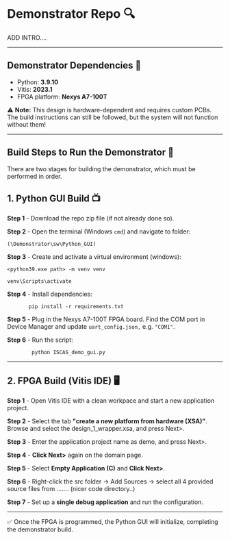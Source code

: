 # Demonstrator Repo 🔍 

ADD INTRO....

---

## Demonstrator Dependencies 📝

- Python: **3.9.10**
- Vitis: **2023.1**
- FPGA platform: **Nexys A7-100T**

⚠️ **Note:** This design is hardware-dependent and requires custom PCBs.  
The build instructions can still be followed, but the system will not function without them!

---

 ## Build Steps to Run the Demonstrator 🔨

There are two stages for building the demonstrator, which must be performed in order.

 ## 1. Python GUI Build 📺

**Step 1** - Download the repo zip file (if not already done so).

**Step 2** - Open the terminal (Windows `cmd`) and navigate to folder:

`(\Demonstrator\sw\Python_GUI)`

**Step 3** - Create and activate a virtual environment (windows):
         
`<python39.exe path> -m venv venv`

`venv\Scripts\activate`


**Step 4** - Install dependencies:

           pip install -r requirements.txt

**Step 5** - Plug in the Nexys A7-100T FPGA board. Find the COM port in Device Manager and update `uart_config.json,` e.g. `"COM1"`.

**Step 6** - Run the script:

            python ISCAS_demo_gui.py

---

 ## 2. FPGA Build (Vitis IDE) 🖥️

**Step 1** - Open Vitis IDE with a clean workpace and start a new application project.

**Step 2** - Select the tab **"create a new platform from hardware (XSA)"**. Browse and select the design_1_wrapper.xsa, and press Next>.

**Step 3** - Enter the application project name as demo, and press Next>.

**Step 4** - **Click Next>** again on the domain page.

**Step 5** - Select **Empty Application (C)** and **Click Next>**.

**Step 6** - Right-click the src folder → Add Sources → select all 4 provided source files from ....... (nicer code directory..)

**Step 7** - Set up a **single debug application** and run the configuration.

---

✅ Once the FPGA is programmed, the Python GUI will initialize, completing the demonstrator build.

